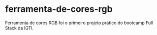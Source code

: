 # ferramenta-de-cores-rgb
Ferramenta de cores RGB foi o primeiro projeto prático do bootcamp Full Stack da IGTI.
